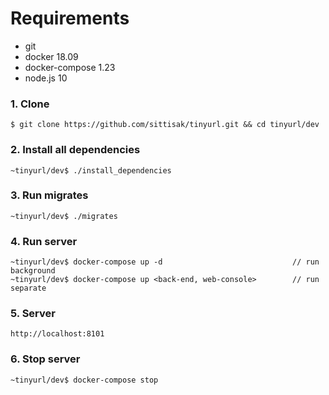 # Requirements
- git
- docker 18.09
- docker-compose 1.23
- node.js 10


### 1. Clone
```
$ git clone https://github.com/sittisak/tinyurl.git && cd tinyurl/dev
```

### 2. Install all dependencies
```
~tinyurl/dev$ ./install_dependencies
```

### 3. Run migrates
```
~tinyurl/dev$ ./migrates
```

### 4. Run server
```
~tinyurl/dev$ docker-compose up -d                             // run background 
~tinyurl/dev$ docker-compose up <back-end, web-console>        // run separate
```

### 5. Server
```
http://localhost:8101
```

### 6. Stop server
```
~tinyurl/dev$ docker-compose stop
```
